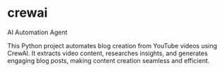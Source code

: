 # crewai
AI Automation Agent

This Python project automates blog creation from YouTube videos using CrewAI. It extracts video content, researches insights, and generates engaging blog posts, making content creation seamless and efficient.
